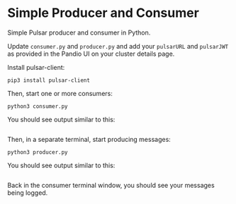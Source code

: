 # Simple Producer and Consumer

Simple Pulsar producer and consumer in Python.

Update `consumer.py` and `producer.py` and add your `pulsarURL` and `pulsarJWT` as provided in the Pandio UI on your cluster details page.

Install pulsar-client:
```
pip3 install pulsar-client
```

Then, start one or more consumers:
```
python3 consumer.py
```

You should see output similar to this:
```
```

Then, in a separate terminal, start producing messages:
```
python3 producer.py
```

You should see output similar to this:
```

```

Back in the consumer terminal window, you should see your messages being logged.
```

```


